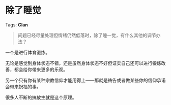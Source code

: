 # 除了睡觉

Tags: **Clan**

> 问题已经尽量处理但情绪仍然低落时，除了睡一觉，有什么其他的调节办法？



一个是进行体育锻炼。

无论是感觉到身体状态不错，还是虽然身体状态不好但证实自己还可以进行锻炼改善，都会给你带来更多的乐观。

  


另一个只有你有某种宗教信仰才能用得上——那就是祷告或者做某些你的信仰承诺会带来祝福的事。

很多人不断的搞放生就是这个原理。



